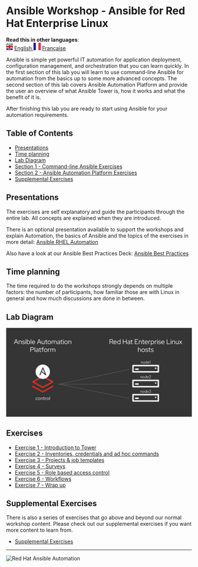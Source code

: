 # Ansible Workshop - Ansible for Red Hat Enterprise Linux

**Read this in other languages**:
<br>![uk](/images/uk.png) [English](README.md),![france](/images/fr.png) [Française](README.fr.md)


Ansible is simple yet powerful IT automation for application deployment, configuration management, and orchestration that you can learn quickly. In the first section of this lab you will learn to use command-line Ansible for automation from the basics up to some more advanced concepts. The second section of this lab covers Ansible Automation Platform and provide the user an overview of what Ansible Tower is, how it works and what the benefit of it is.

After finishing this lab you are ready to start using Ansible for your automation requirements.

## Table of Contents

* [Presentations](#presentations)
* [Time planning](#time-planning)
* [Lab Diagram](#lab-diagram)
* [Section 1 - Command-line Ansible Exercises](#section-1---command-line-ansible-exercises)
* [Section 2 - Ansible Automation Platform Exercises](#section-2---ansible-automation-platform-exercises)
* [Supplemental Exercises](#supplemental-exercises)

## Presentations

The exercises are self explanatory and guide the participants through the entire lab. All concepts are explained when they are introduced.

There is an optional presentation available to support the workshops and explain Automation, the basics of Ansible and the topics of the exercises in more detail:
[Ansible RHEL Automation](../../decks/ansible_rhel.pdf)

Also have a look at our Ansible Best Practices Deck:
[Ansible Best Practices](../../decks/ansible_best_practices.pdf)

## Time planning

The time required to do the workshops strongly depends on multiple factors: the number of participants, how familiar those are with Linux in general and how much discussions are done in between.


## Lab Diagram

![ansible rhel lab diagram](/images/rhel_lab_diagram.png)


## Exercises

* [Exercise 1 - Introduction to Tower](1-intro)
* [Exercise 2 - Inventories, credentials and ad hoc commands](2-cred)
* [Exercise 3 - Projects & job templates](3-projects)
* [Exercise 4 - Surveys](4-surveys)
* [Exercise 5 - Role based access control](5-rbac)
* [Exercise 6 - Workflows](6-workflows)
* [Exercise 7 - Wrap up](7-wrap)

## Supplemental Exercises

There is also a series of exercises that go above and beyond our normal workshop content.  Please check out our supplemental exercises if you want more content to learn from.

* [Supplemental Exercises](supplemental)

---
![Red Hat Ansible Automation](../../images/rh-ansible-automation-platform.png)
